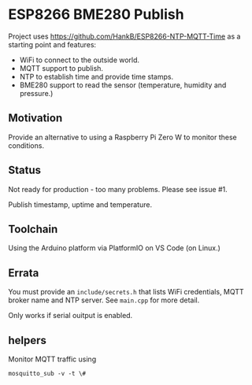 # ESP8266 BME280 Publish

Project uses <https://github.com/HankB/ESP8266-NTP-MQTT-Time> as a starting point and features:

* WiFi to connect to the outside world.
* MQTT support to publish.
* NTP to establish time and provide time stamps.
* BME280 support to read the sensor (temperature, humidity and pressure.)

## Motivation

Provide an alternative to using a Raspberry Pi Zero W to monitor these conditions.

## Status

Not ready for production - too many problems. Please see issue #1.

Publish timestamp, uptime and temperature.

## Toolchain

Using the Arduino platform via PlatformIO on VS Code (on Linux.)

## Errata

You must provide an `include/secrets.h` that lists WiFi credentials, MQTT broker name and NTP server. See `main.cpp` for more detail.

Only works if serial ouitput is enabled.

## helpers

Monitor MQTT traffic using 

```text
mosquitto_sub -v -t \#
```
